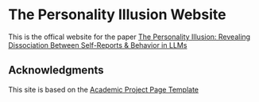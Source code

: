 # The Personality Illusion Website
This is the offical website for the paper [The Personality Illusion: Revealing Dissociation Between Self-Reports & Behavior in LLMs]()

## Acknowledgments
This site is based on the [Academic Project Page Template](https://github.com/eliahuhorwitz/Academic-project-page-template)


